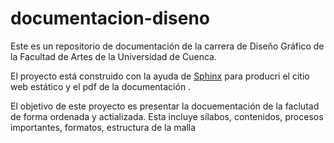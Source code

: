# documentacion-diseno
Este es un repositorio de documentación de la carrera de Diseño Gráfico de la Facultad de Artes de la Universidad de Cuenca. 

El proyecto está construido con la ayuda de [Sphinx](https://www.sphinx-doc.org/en/master/index.html) para producri el citio web estático y el pdf de la documentación .

El objetivo de este proyecto es presentar la docuementación de la faclutad de forma ordenada y actializada. Esta incluye sílabos, contenidos, procesos importantes, formatos, estructura de la malla
